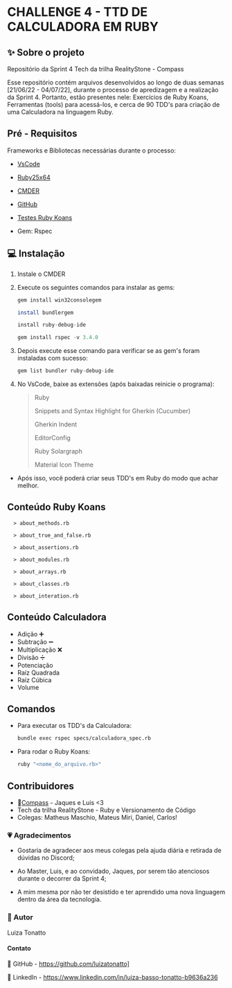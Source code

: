 # CHALLENGE 4 - TTD DE CALCULADORA EM RUBY
<div id="top"></div>

## ✨ Sobre o projeto
Repositório da Sprint 4 Tech da trilha RealityStone - Compass

Esse repositório contém arquivos desenvolvidos ao longo de duas semanas [21/06/22 - 04/07/22], durante o processo de apredizagem e a realização da Sprint 4. Portanto, estão presentes nele: Exercícios de Ruby Koans, Ferramentas (tools) para acessá-los, e cerca de 90 TDD's para criação de uma Calculadora na linguagem Ruby.


## Pré - Requisitos

Frameworks e Bibliotecas necessárias durante o processo:

* [VsCode](https://code.visualstudio.com/)
* [Ruby25x64](https://rubyinstaller.org/downloads/)
* [CMDER](https://cmder.net/)
* [GitHub](https://www.bing.com/ck/a?!&&p=a944a9613a7abbdcc7966dbc2a83fe509f78a378e05c449a7dcb6e2b0e3db9f6JmltdHM9MTY1Njg5MDA2MyZpZ3VpZD01OGIwMTZjMC1jODdiLTRjOGMtOWE0OC04ZTQ0MmQ2YzRhM2UmaW5zaWQ9NTE3OQ&ptn=3&fclid=dfaf5879-fb25-11ec-a1e9-03dc2208b9e4&u=a1aHR0cHM6Ly9naXRodWIuY29tLw&ntb=1)

* [Testes Ruby Koans](http://rubykoans.com/)

* Gem: Rspec


## 💻 Instalação 

1. Instale o CMDER 


2. Execute os seguintes comandos para instalar as gems:
   ```sh
   gem install win32consolegem 
   ```
   ```sh
   install bundlergem
   ```
   ```js
   install ruby-debug-ide
   ```
   ```js
   gem install rspec -v 3.4.0
   ```
   
   
3. Depois execute esse comando para verificar se as gem's foram instaladas com sucesso:

   ```js
   gem list bundler ruby-debug-ide
   ```
   
 4. No VsCode, baixe as extensões (após baixadas reinicie o programa):
   
    > Ruby
    > 
    > Snippets and Syntax Highlight for Gherkin (Cucumber)
    > 
    > Gherkin Indent
    > 
    > EditorConfig
    > 
    > Ruby Solargraph
    > 
    > Material Icon Theme


* Após isso, você poderá criar seus TDD's em Ruby do modo que achar melhor.


## Conteúdo Ruby Koans 

      > about_methods.rb

      > about_true_and_false.rb

      > about_assertions.rb

      > about_modules.rb

      > about_arrays.rb

      > about_classes.rb

      > about_interation.rb
    

## Conteúdo Calculadora 

*  Adição ➕
*  Subtração ➖
*  Multiplicação ❌
*  Divisão ➗
*  Potenciação
*  Raíz Quadrada
*  Raíz Cúbica
*  Volume


## Comandos

* Para executar os TDD's da Calculadora:

   ```sh
   bundle exec rspec specs/calculadora_spec.rb
   ```
  
 * Para rodar o Ruby Koans:

   ```sh
   ruby "<nome_do_arquivo.rb>" 
   ```
   

## Contribuidores

* 🧭[Compass](https://compass.uol/) - Jaques e Luis <3
* Tech da trilha RealityStone - Ruby e Versionamento de Código
* Colegas: Matheus Maschio, Mateus Miri, Daniel, Carlos!


### 💗 Agradecimentos

* Gostaria de agradecer aos meus colegas pela ajuda diária e retirada de dúvidas no Discord;

* Ao Master, Luis, e ao convidado, Jaques, por serem tão atenciosos durante o decorrer da Sprint 4;

* A mim mesma por não ter desistido e ter aprendido uma nova linguagem dentro da área da tecnologia.

### 📍 Autor

Luiza Tonatto


#### Contato

🔗 GitHub - https://github.com/luizatonatto]

🔗 LinkedIn - https://www.linkedin.com/in/luiza-basso-tonatto-b9636a236


